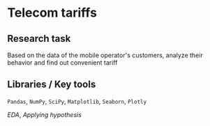 # Telecom tariffs

## Research task
Based on the data of the mobile operator's customers, analyze their behavior and find out convenient tariff

## Libraries / Key tools
`Pandas`, `NumPy`, `SciPy`, `Matplotlib`, `Seaborn`, `Plotly`

*EDA*, *Applying hypothesis*

